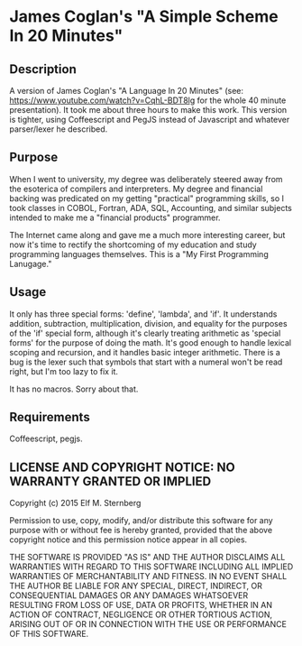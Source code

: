 # James Coglan's "A Simple Scheme In 20 Minutes"

## Description

A version of James Coglan's "A Language In 20 Minutes" (see:
https://www.youtube.com/watch?v=CqhL-BDT8lg for the whole 40 minute
presentation).  It took me about three hours to make this work.  This
version is tighter, using Coffeescript and PegJS instead of Javascript
and whatever parser/lexer he described.  

## Purpose

When I went to university, my degree was deliberately steered away from
the esoterica of compilers and interpreters.  My degree and financial
backing was predicated on my getting "practical" programming skills, so
I took classes in COBOL, Fortran, ADA, SQL, Accounting, and similar
subjects intended to make me a "financial products" programmer.

The Internet came along and gave me a much more interesting career, but
now it's time to rectify the shortcoming of my education and study
programming languages themselves.  This is a "My First Programming
Lanugage."

## Usage

It only has three special forms: 'define', 'lambda', and 'if'.  It
understands addition, subtraction, multiplication, division, and
equality for the purposes of the 'if' special form, although it's
clearly treating arithmetic as 'special forms' for the purpose of doing
the math.  It's good enough to handle lexical scoping and recursion, and
it handles basic integer arithmetic.  There is a bug is the lexer such
that symbols that start with a numeral won't be read right, but I'm too
lazy to fix it.

It has no macros.  Sorry about that.

## Requirements

Coffeescript, pegjs.

## LICENSE AND COPYRIGHT NOTICE: NO WARRANTY GRANTED OR IMPLIED

Copyright (c) 2015 Elf M. Sternberg

Permission to use, copy, modify, and/or distribute this software for any
purpose with or without fee is hereby granted, provided that the above
copyright notice and this permission notice appear in all copies.

THE SOFTWARE IS PROVIDED "AS IS" AND THE AUTHOR DISCLAIMS ALL WARRANTIES
WITH REGARD TO THIS SOFTWARE INCLUDING ALL IMPLIED WARRANTIES OF
MERCHANTABILITY AND FITNESS. IN NO EVENT SHALL THE AUTHOR BE LIABLE FOR
ANY SPECIAL, DIRECT, INDIRECT, OR CONSEQUENTIAL DAMAGES OR ANY DAMAGES
WHATSOEVER RESULTING FROM LOSS OF USE, DATA OR PROFITS, WHETHER IN AN
ACTION OF CONTRACT, NEGLIGENCE OR OTHER TORTIOUS ACTION, ARISING OUT OF
OR IN CONNECTION WITH THE USE OR PERFORMANCE OF THIS SOFTWARE.

